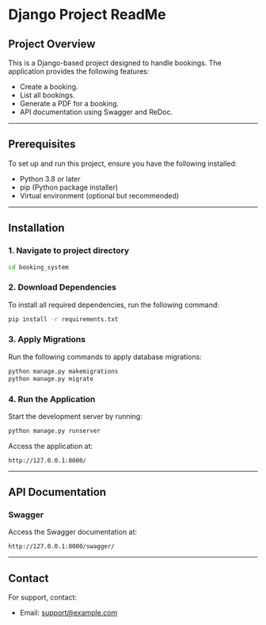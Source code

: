 # Django Project ReadMe

## Project Overview

This is a Django-based project designed to handle bookings. The application provides the following features:

- Create a booking.
- List all bookings.
- Generate a PDF for a booking.
- API documentation using Swagger and ReDoc.

---

## Prerequisites

To set up and run this project, ensure you have the following installed:

- Python 3.8 or later
- pip (Python package installer)
- Virtual environment (optional but recommended)

---

## Installation

### 1. Navigate to project directory

```bash
cd booking_system
```

### 2. Download Dependencies

To install all required dependencies, run the following command:

```bash
pip install -r requirements.txt
```

### 3. Apply Migrations

Run the following commands to apply database migrations:

```bash
python manage.py makemigrations
python manage.py migrate
```

### 4. Run the Application

Start the development server by running:

```bash
python manage.py runserver
```

Access the application at:

```
http://127.0.0.1:8000/
```

---

## API Documentation

### Swagger

Access the Swagger documentation at:

```
http://127.0.0.1:8000/swagger/
```

---

## Contact

For support, contact:

- Email: [support@example.com](mailto:support@example.com)

